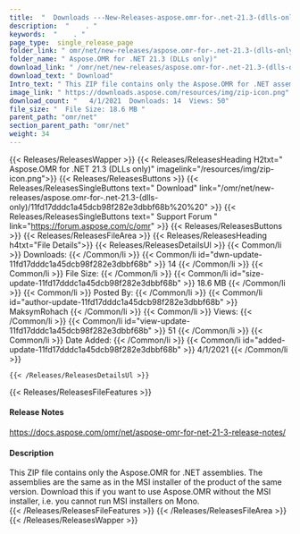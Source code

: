 ```yaml
---
title:  "  Downloads ---New-Releases-aspose.omr-for-.net-21.3-(dlls-only) . " 
description:  "    . " 
keywords:  "    . " 
page_type:  single_release_page
folder_link: " omr/net/new-releases/aspose.omr-for-.net-21.3-(dlls-only)/"
folder_name: " Aspose.OMR for .NET 21.3 (DLLs only)"
download_link: " /omr/net/new-releases/aspose.omr-for-.net-21.3-(dlls-only)/11fd17dddc1a45dcb98f282e3dbbf68b"
download_text: " Download"
Intro_text: " This ZIP file contains only the Aspose.OMR for .NET assemblies. The assemblies a..."
image_link: " https://downloads.aspose.com/resources/img/zip-icon.png"
download_count: "   4/1/2021  Downloads: 14  Views: 50"
file_size: "  File Size: 18.6 MB "
parent_path: "omr/net"
section_parent_path: "omr/net"
weight: 34 
---
```


{{< Releases/ReleasesWapper >}}
  {{< Releases/ReleasesHeading H2txt=" Aspose.OMR for .NET 21.3 (DLLs only)" imagelink="/resources/img/zip-icon.png">}}
  {{< Releases/ReleasesButtons >}}
    {{< Releases/ReleasesSingleButtons text=" Download" link="/omr/net/new-releases/aspose.omr-for-.net-21.3-(dlls-only)/11fd17dddc1a45dcb98f282e3dbbf68b%20%20" >}}
    {{< Releases/ReleasesSingleButtons text=" Support Forum " link="https://forum.aspose.com/c/omr" >}}
  {{< Releases/ReleasesButtons >}}
  {{< Releases/ReleasesFileArea >}}
    {{< Releases/ReleasesHeading h4txt="File Details">}}
    {{< Releases/ReleasesDetailsUl >}}
            {{< Common/li  >}} Downloads: {{< /Common/li >}} 
      {{< Common/li id="dwn-update-11fd17dddc1a45dcb98f282e3dbbf68b" >}} 14 {{< /Common/li >}} 
      {{< Common/li  >}} File Size: {{< /Common/li >}} 
      {{< Common/li id="size-update-11fd17dddc1a45dcb98f282e3dbbf68b" >}} 18.6 MB {{< /Common/li >}} 
      {{< Common/li  >}} Posted By: {{< /Common/li >}} 
      {{< Common/li id="author-update-11fd17dddc1a45dcb98f282e3dbbf68b" >}} MaksymRohach {{< /Common/li >}} 
      {{< Common/li  >}} Views: {{< /Common/li >}} 
      {{< Common/li id="view-update-11fd17dddc1a45dcb98f282e3dbbf68b" >}} 51 {{< /Common/li >}} 
      {{< Common/li  >}} Date Added: {{< /Common/li >}} 
      {{< Common/li id="added-update-11fd17dddc1a45dcb98f282e3dbbf68b" >}} 4/1/2021 {{< /Common/li >}} 

    {{< /Releases/ReleasesDetailsUl >}}

  {{< Releases/ReleasesFileFeatures >}}
      <h4>Release Notes</h4><div><a href="https://docs.aspose.com/omr/net/aspose-omr-for-net-21-3-release-notes/">https://docs.aspose.com/omr/net/aspose-omr-for-net-21-3-release-notes/</a></div><h4>Description</h4><div class="HTMLDescription">This ZIP file contains only the Aspose.OMR for .NET assemblies. The assemblies are the same as in the MSI installer of the product of the same version. Download this if you want to use Aspose.OMR without the MSI installer, i.e. you cannot run MSI installers on Mono.</div>
  {{< /Releases/ReleasesFileFeatures >}}
 {{< /Releases/ReleasesFileArea >}}
{{< /Releases/ReleasesWapper >}}


